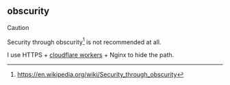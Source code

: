 ## obscurity

> [!CAUTION]
> Security through obscurity[^1] is not recommended at all.

I use HTTPS + [cloudflare workers](../obscurity/cloudflare-workers-obscurity.js) + Nginx to hide the path.

[^1]: https://en.wikipedia.org/wiki/Security_through_obscurity
